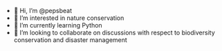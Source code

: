 - 👋 Hi, I’m @pepsbeat
- 👀 I’m interested in nature conservation
- 🌱 I’m currently learning Python 
- 💞️ I’m looking to collaborate on discussions with respect to biodiversity conservation and disaster management
<!---
pepsbeat/pepsbeat is a ✨ special ✨ repository because its `README.md` (this file) appears on your GitHub profile.
You can click the Preview link to take a look at your changes.
--->
